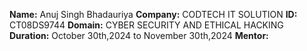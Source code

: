 **Name:** Anuj Singh Bhadauriya 
**Company:** CODTECH IT SOLUTION 
**ID:** CT08DS9744 
**Domain:** CYBER SECURITY AND ETHICAL HACKING 
**Duration:** October 30th,2024 to November 30th,2024 
**Mentor:** 
